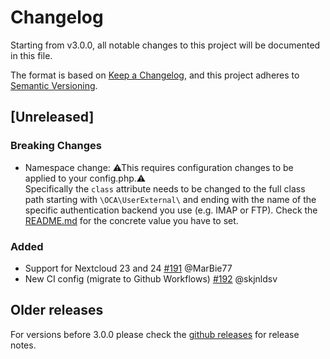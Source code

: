 # Changelog
Starting from v3.0.0, all notable changes to this project will be documented in this file.

The format is based on [Keep a Changelog](https://keepachangelog.com/en/1.0.0/),
and this project adheres to [Semantic Versioning](https://semver.org/spec/v2.0.0.html).

## [Unreleased]
### Breaking Changes
- Namespace change: ⚠This requires configuration changes to be applied to your config.php.⚠\
  Specifically the `class` attribute needs to be changed to the full class path starting with `\OCA\UserExternal\` and ending with the name of the specific authentication backend you use (e.g. IMAP or FTP). Check the [README.md](https://github.com/nextcloud/user_external#readme) for the concrete value you have to set.

### Added
- Support for Nextcloud 23 and 24
  [#191](https://github.com/nextcloud/user_external/pull/191) @MarBie77
- New CI config (migrate to Github Workflows)
  [#192](https://github.com/nextcloud/user_external/pull/192) @skjnldsv

## Older releases
For versions before 3.0.0 please check the [github releases](https://github.com/nextcloud/user_external/releases) for release notes.
